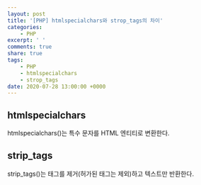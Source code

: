 ```yaml
---
layout: post
title: '[PHP] htmlspecialchars와 strop_tags의 차이'
categories:
    - PHP
excerpt: ' '
comments: true
share: true
tags:
    - PHP
    - htmlspecialchars
    - strop_tags
date: 2020-07-28 13:00:00 +0000
---
```


## htmlspecialchars

htmlspecialchars()는 특수 문자를 HTML 엔티티로 변환한다.

## strip_tags

strip_tags()는 태그를 제거(허가된 태그는 제외)하고 텍스트만 반환한다.
